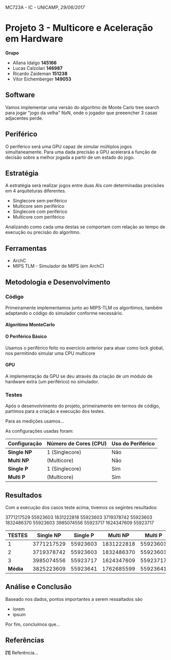MC723A - IC - UNICAMP, *29/06/2017*

# Projeto 3 - Multicore e Aceleração em Hardware

**Grupo**
* Allana Idalgo **145166**
* Lucas Calzolari **146987**
* Ricardo Zaideman **151238**
* Vítor Eichemberger **149053**

## Software

Vamos implementar uma versão do algoritmo de Monte Carlo tree search para jogar "jogo da velha" NxN, onde o jogador que preeencher 3 casas adjacentes perde.

## Periférico

O periférico será uma GPU capaz de simular múltiplos jogos simultaneamente. Para uma dada precisão a GPU acelerará a função de decisão sobre a melhor jogada a partir de um estado do jogo.

## Estratégia

A estratégia será realizar jogos entre duas AIs com determinadas precisões em 4 arquiteturas diferentes.  

* Singlecore sem periférico
* Multicore sem periférico
* Singlecore com periférico
* Multicore com periférico  

Analizando como cada uma destas se comportam com relação ao tempo de execução ou precisão do algoritmo.

## Ferramentas
* ArchC
* MIPS TLM - Simulador de MIPS (em ArchC)

## Metodologia e Desenvolvimento

### Código

Primeiramente implementamos junto ao MIPS-TLM os algorítimos, também adaptando o código do simulador conforme necessário.

#### Algorítimo MonteCarlo

#### O Periférico Básico

Usamos o periférico feito no exercício anterior para atuar como lock global, nos permitindo simular uma CPU multicore

#### GPU

A implementação da GPU se deu através da criação de um módulo de hardware extra (um periférico) no simulador.

### Testes

Após o desenvolvimento do projeto, primeiramente em termos de código, partimos para a criação e execução dos testes.

Para as medições usamos...

As configurações usadas foram:

| Configuração | Número de Cores (CPU) | Uso do Periférico |
|--------------|-----------------------|-------------------|
| **Single NP**| 1 (Singlecore)        | Não               |
| **Multi NP** |   (Multicore)         | Não               |
| **Single P** | 1 (Singlecore)        | Sim               |
| **Multi P**  |   (Multicore)         | Sim               |

## Resultados

Com a execução dos casos teste acima, tivemos os segintes resultados:

3771217529	55923603	1831222818	55923603
3719378742	55923603	1832486370	55923603
3985074556	55923717	1624347609	55923717


|    TESTES    | **Single NP** | **Single P** | **Multi NP** | **Multi P** |
|--------------|---------------|--------------|--------------|-------------|
| 1            | 3771217529    | 55923603     | 1831222818   | 55923603    |
| 2            | 3719378742    | 55923603     | 1832486370   | 55923603    |
| 3            | 3985074556    | 55923717     | 1624347609   | 55923717    |
| **Média**    | 3825223609    | 55923641     | 1762685599   | 55923641    |

## Análise e Conclusão

Baseado nos dados, pontos importantes a serem ressaltados são
* lorem
* ipsum

Por fim, concluímos que...

## Referências
**[1]** Referência...
